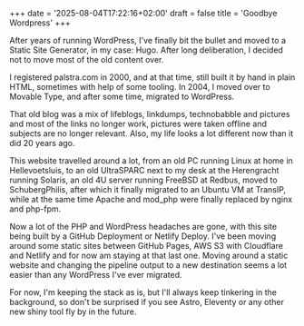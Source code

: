 +++
date = '2025-08-04T17:22:16+02:00'
draft = false
title = 'Goodbye Wordpress'
+++

After years of running WordPress, I've finally bit the bullet and moved to a
Static Site Generator, in my case: Hugo. After long deliberation, I decided not
to move most of the old content over. 

I registered palstra.com in 2000, and at that time, still built it by hand in
plain HTML, sometimes with help of some tooling. In 2004, I moved over to
Movable Type, and after some time, migrated to WordPress.

That old blog was a mix of lifeblogs, linkdumps, technobabble and pictures and
most of the links no longer work, pictures were taken offline and subjects are
no longer relevant. Also, my life looks a lot different now than it did 20
years ago.

This website travelled around a lot, from an old PC running Linux at home in
Hellevoetsluis, to an old UltraSPARC next to my desk at the Herengracht running
Solaris, an old 4U server running FreeBSD at Redbus, moved to SchubergPhilis,
after which it finally migrated to an Ubuntu VM at TransIP, while at the same
time Apache and mod_php were finally replaced by nginx and php-fpm.

Now a lot of the PHP and WordPress headaches are gone, with this site being
built by a GitHub Deployment or Netlify Deploy. I've been moving around some
static sites between GitHub Pages, AWS S3 with Cloudflare and Netlify and for
now am staying at that last one. Moving around a static website and changing
the pipeline output to a new destination seems a lot easier than any WordPress
I've ever migrated.

For now, I'm keeping the stack as is, but I'll always keep tinkering in the
background, so don't be surprised if you see Astro, Eleventy or any other new
shiny tool fly by in the future.
